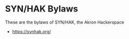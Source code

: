 SYN/HAK Bylaws
==============

These are the bylaws of SYN/HAK, the Akron Hackerspace

* https://synhak.org/
